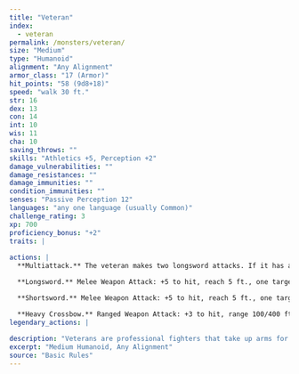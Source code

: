 ```yaml
---
title: "Veteran"
index:
  - veteran
permalink: /monsters/veteran/
size: "Medium"
type: "Humanoid"
alignment: "Any Alignment"
armor_class: "17 (Armor)"
hit_points: "58 (9d8+18)"
speed: "walk 30 ft."
str: 16
dex: 13
con: 14
int: 10
wis: 11
cha: 10
saving_throws: ""
skills: "Athletics +5, Perception +2"
damage_vulnerabilities: ""
damage_resistances: ""
damage_immunities: ""
condition_immunities: ""
senses: "Passive Perception 12"
languages: "any one language (usually Common)"
challenge_rating: 3
xp: 700
proficiency_bonus: "+2"
traits: |
  
actions: |
  **Multiattack.** The veteran makes two longsword attacks. If it has a shortsword drawn, it can also make a shortsword attack.

  **Longsword.** Melee Weapon Attack: +5 to hit, reach 5 ft., one target. Hit: 7 (1d8 + 3) slashing damage, or 8 (1d10 + 3) slashing damage if used with two hands.

  **Shortsword.** Melee Weapon Attack: +5 to hit, reach 5 ft., one target. Hit: 6 (1d6 + 3) piercing damage.

  **Heavy Crossbow.** Ranged Weapon Attack: +3 to hit, range 100/400 ft., one target. Hit: 6 (1d10 + 1) piercing damage.  
legendary_actions: |
  
description: "Veterans are professional fighters that take up arms for pay or to protect something they believe in or value. Their ranks include soldiers retired from long service and warriors who never served anyone but themselves."
excerpt: "Medium Humanoid, Any Alignment"
source: "Basic Rules"
---
```

